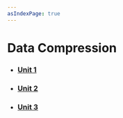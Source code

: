 ```yaml
---
asIndexPage: true
---
```


# Data Compression

- ### [Unit 1](./data-compression/unit-1)

- ### [Unit 2](./data-compression/unit-2)

- ### [Unit 3](./data-compression/unit-3)

